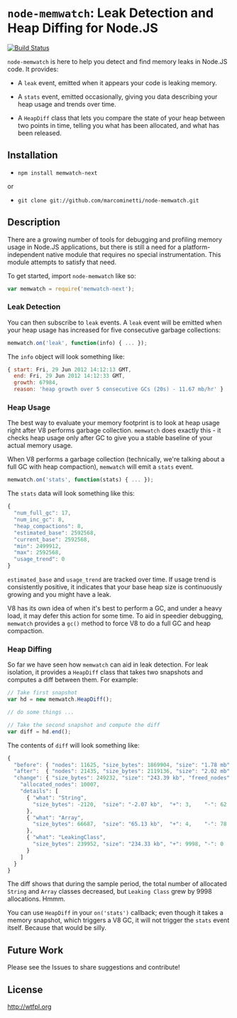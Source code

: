 `node-memwatch`: Leak Detection and Heap Diffing for Node.JS
============================================================

[![Build Status](https://travis-ci.org/deepak1556/node-memwatch.svg?branch=master)](https://travis-ci.org/deepak1556/node-memwatch)

`node-memwatch` is here to help you detect and find memory leaks in
Node.JS code.  It provides:

- A `leak` event, emitted when it appears your code is leaking memory.

- A `stats` event, emitted occasionally, giving you
  data describing your heap usage and trends over time.

- A `HeapDiff` class that lets you compare the state of your heap between
  two points in time, telling you what has been allocated, and what
  has been released.


Installation
------------

- `npm install memwatch-next`

or

- `git clone git://github.com/marcominetti/node-memwatch.git`


Description
-----------

There are a growing number of tools for debugging and profiling memory
usage in Node.JS applications, but there is still a need for a
platform-independent native module that requires no special
instrumentation.  This module attempts to satisfy that need.

To get started, import `node-memwatch` like so:

```javascript
var memwatch = require('memwatch-next');
```

### Leak Detection

You can then subscribe to `leak` events.  A `leak` event will be
emitted when your heap usage has increased for five consecutive
garbage collections:

```javascript
memwatch.on('leak', function(info) { ... });
```

The `info` object will look something like:

```javascript
{ start: Fri, 29 Jun 2012 14:12:13 GMT,
  end: Fri, 29 Jun 2012 14:12:33 GMT,
  growth: 67984,
  reason: 'heap growth over 5 consecutive GCs (20s) - 11.67 mb/hr' }
```


### Heap Usage

The best way to evaluate your memory footprint is to look at heap
usage right after V8 performs garbage collection.  `memwatch` does
exactly this - it checks heap usage only after GC to give you a stable
baseline of your actual memory usage.

When V8 performs a garbage collection (technically, we're talking
about a full GC with heap compaction), `memwatch` will emit a `stats`
event.

```javascript
memwatch.on('stats', function(stats) { ... });
```

The `stats` data will look something like this:

```javascript
{
  "num_full_gc": 17,
  "num_inc_gc": 8,
  "heap_compactions": 8,
  "estimated_base": 2592568,
  "current_base": 2592568,
  "min": 2499912,
  "max": 2592568,
  "usage_trend": 0
}
```

`estimated_base` and `usage_trend` are tracked over time.  If usage
trend is consistently positive, it indicates that your base heap size
is continuously growing and you might have a leak.

V8 has its own idea of when it's best to perform a GC, and under a
heavy load, it may defer this action for some time.  To aid in
speedier debugging, `memwatch` provides a `gc()` method to force V8 to
do a full GC and heap compaction.


### Heap Diffing

So far we have seen how `memwatch` can aid in leak detection.  For
leak isolation, it provides a `HeapDiff` class that takes two snapshots
and computes a diff between them.  For example:

```javascript
// Take first snapshot
var hd = new memwatch.HeapDiff();

// do some things ...

// Take the second snapshot and compute the diff
var diff = hd.end();
```

The contents of `diff` will look something like:

```javascript
{
  "before": { "nodes": 11625, "size_bytes": 1869904, "size": "1.78 mb" },
  "after":  { "nodes": 21435, "size_bytes": 2119136, "size": "2.02 mb" },
  "change": { "size_bytes": 249232, "size": "243.39 kb", "freed_nodes": 197,
    "allocated_nodes": 10007,
    "details": [
      { "what": "String",
        "size_bytes": -2120,  "size": "-2.07 kb",  "+": 3,    "-": 62
      },
      { "what": "Array",
        "size_bytes": 66687,  "size": "65.13 kb",  "+": 4,    "-": 78
      },
      { "what": "LeakingClass",
        "size_bytes": 239952, "size": "234.33 kb", "+": 9998, "-": 0
      }
    ]
  }
}
```

The diff shows that during the sample period, the total number of
allocated `String` and `Array` classes decreased, but `Leaking Class`
grew by 9998 allocations.  Hmmm.

You can use `HeapDiff` in your `on('stats')` callback; even though it
takes a memory snapshot, which triggers a V8 GC, it will not trigger
the `stats` event itself.  Because that would be silly.


Future Work
-----------

Please see the Issues to share suggestions and contribute!


License
-------

http://wtfpl.org
